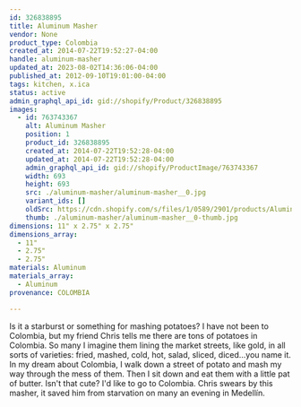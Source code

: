 ```yaml
---
id: 326838895
title: Aluminum Masher
vendor: None
product_type: Colombia
created_at: 2014-07-22T19:52:27-04:00
handle: aluminum-masher
updated_at: 2023-08-02T14:36:06-04:00
published_at: 2012-09-10T19:01:00-04:00
tags: kitchen, x.ica
status: active
admin_graphql_api_id: gid://shopify/Product/326838895
images:
  - id: 763743367
    alt: Aluminum Masher
    position: 1
    product_id: 326838895
    created_at: 2014-07-22T19:52:28-04:00
    updated_at: 2014-07-22T19:52:28-04:00
    admin_graphql_api_id: gid://shopify/ProductImage/763743367
    width: 693
    height: 693
    src: ./aluminum-masher/aluminum-masher__0.jpg
    variant_ids: []
    oldSrc: https://cdn.shopify.com/s/files/1/0589/2901/products/Aluminum_Masher_3-1888100931-O.jpeg?v=1406073148
    thumb: ./aluminum-masher/aluminum-masher__0-thumb.jpg
dimensions: 11" x 2.75" x 2.75"
dimensions_array:
  - 11"
  - 2.75"
  - 2.75"
materials: Aluminum
materials_array:
  - Aluminum
provenance: COLOMBIA

---
```


Is it a starburst or something for mashing potatoes? I have not been to Colombia, but my friend Chris tells me there are tons of potatoes in Colombia. So many I imagine them lining the market streets, like gold, in all sorts of varieties: fried, mashed, cold, hot, salad, sliced, diced...you name it. In my dream about Colombia, I walk down a street of potato and mash my way through the mess of them. Then I sit down and eat them with a little pat of butter. Isn't that cute? I'd like to go to Colombia. Chris swears by this masher, it saved him from starvation on many an evening in Medellín.